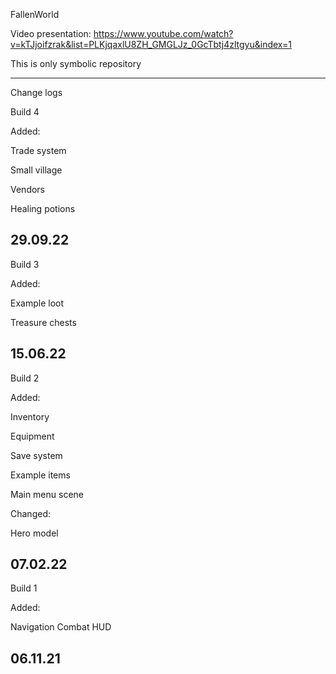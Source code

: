 FallenWorld

Video presentation: https://www.youtube.com/watch?v=kTJjoifzrak&list=PLKjqaxlU8ZH_GMGLJz_0GcTbtj4zltgyu&index=1

This is only symbolic repository

--------------------------------
Change logs

Build 4

Added:

Trade system

Small village

Vendors

Healing potions

29.09.22
-------------------------------------------------------------------------------------------------------------------------------------------------------------------------

Build 3

Added:

Example loot

Treasure chests

15.06.22
-------------------------------------------------------------------------------------------------------------------------------------------------------------------------

Build 2

Added:

Inventory

Equipment

Save system

Example items

Main menu scene

Changed:

Hero model

07.02.22
-------------------------------------------------------------------------------------------------------------------------------------------------------------------------

Build 1

Added:

Navigation
Combat
HUD

06.11.21
-------------------------------------------------------------------------------------------------------------------------------------------------------------------------

